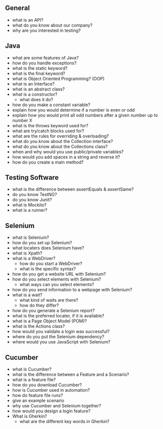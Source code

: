 ## General
- what is an API?
- what do you know about our company?
- why are you interested in testing?

## Java
- what are some features of Java?
- how do you handle exceptions?
- what is the static keyword?
- what is the final keyword?
- what is Object Oriented Programming? (OOP)
- what is an Interface?
- what is an abstract class?
- what is a constructor?
    - what does it do?
- how do you make a constant variable?
- explain how you would determine if a number is even or odd
- explain how you would print all odd numbers after a given number up to number X
- what is the throws keyword used for?
- what are try/catch blocks used for?
- what are the rules for overriding & overloading?
- what do you know about the Collection interface?
- what do you know about the Collections class?
- when and why would you use public/private variables?
- how would you add spaces in a string and reverse it?
- how do you create a main method?

## Testing Software
- what is the difference between assertEquals & assertSame?
- do you know TestNG?
- do you know Junit?
- what is Mockito?
- what is a runner?

## Selenium
- what is Selenium?
- how do you set up Selenium?
- what locaters does Selenium have?
- what is Xpath?
- what is a WebDriver?
    - how do you start a WebDriver?
    - what is the specific syntax?
- how do you get a website URL with Selenium?
- how do you select elements with Selenium?
    - what ways can you select elements?
- how do you send information to a webpage with Selenium?
- what is a wait?
    - what kind of waits are there?
    - how do they differ?
- how do you generate a Selenium report?
- what is the preferred locater, if it is available?
- what is a Page Object Model (POM)?
- what is the Actions class?
- how would you validate a login was successful?
- where do you put the Selenium dependency?
- where would you use JavaScript with Selenium?

## Cucumber
- what is Cucumber?
- what is the difference between a Feature and a Scenario?
- what is a feature file?
- how do you download Cucumber?
- how is Cucumber used in automation?
- how do feature file runs?
- give an example scenario
- why use Cucumber and Selenium together?
- how would you design a login feature?
- What is Gherkin?
    - what are the different key words in Gherkin?